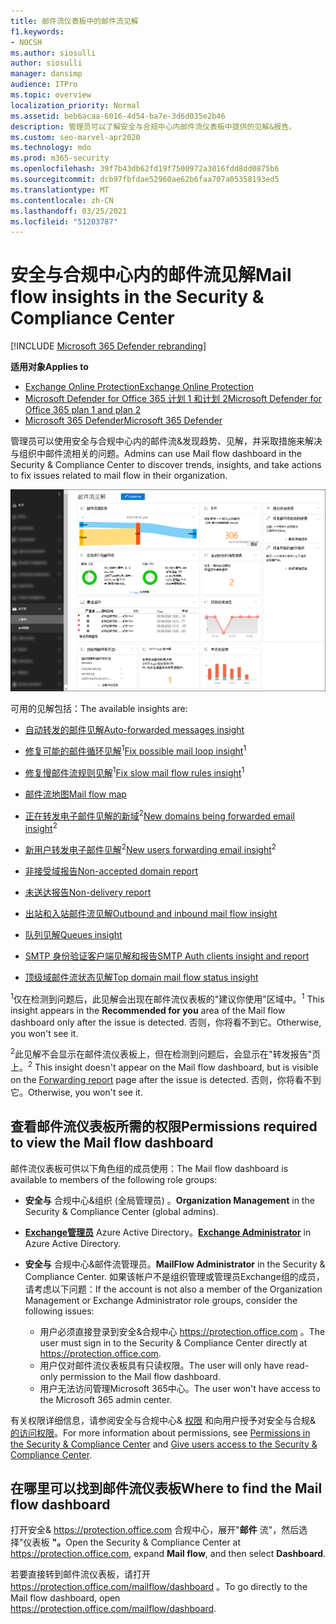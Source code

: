 ```yaml
---
title: 邮件流仪表板中的邮件流见解
f1.keywords:
- NOCSH
ms.author: siosulli
author: siosulli
manager: dansimp
audience: ITPro
ms.topic: overview
localization_priority: Normal
ms.assetid: beb6acaa-6016-4d54-ba7e-3d6d035e2b46
description: 管理员可以了解安全与合规中心内邮件流仪表板中提供的见解&报告。
ms.custom: seo-marvel-apr2020
ms.technology: mdo
ms.prod: m365-security
ms.openlocfilehash: 39f7b43db62fd19f7500972a3016fdd8dd0875b6
ms.sourcegitcommit: dcb97fbfdae52960ae62b6faa707a05358193ed5
ms.translationtype: MT
ms.contentlocale: zh-CN
ms.lasthandoff: 03/25/2021
ms.locfileid: "51203787"
---
```

# <a name="mail-flow-insights-in-the-security--compliance-center"></a><span data-ttu-id="99feb-103">安全与合规中心内的邮件流见解</span><span class="sxs-lookup"><span data-stu-id="99feb-103">Mail flow insights in the Security & Compliance Center</span></span>

[!INCLUDE [Microsoft 365 Defender rebranding](../includes/microsoft-defender-for-office.md)]

<span data-ttu-id="99feb-104">**适用对象**</span><span class="sxs-lookup"><span data-stu-id="99feb-104">**Applies to**</span></span>
- [<span data-ttu-id="99feb-105">Exchange Online Protection</span><span class="sxs-lookup"><span data-stu-id="99feb-105">Exchange Online Protection</span></span>](exchange-online-protection-overview.md)
- [<span data-ttu-id="99feb-106">Microsoft Defender for Office 365 计划 1 和计划 2</span><span class="sxs-lookup"><span data-stu-id="99feb-106">Microsoft Defender for Office 365 plan 1 and plan 2</span></span>](defender-for-office-365.md)
- [<span data-ttu-id="99feb-107">Microsoft 365 Defender</span><span class="sxs-lookup"><span data-stu-id="99feb-107">Microsoft 365 Defender</span></span>](../defender/microsoft-365-defender.md)

<span data-ttu-id="99feb-108">管理员可以使用安全与合规中心内的邮件流&发现趋势、见解，并采取措施来解决与组织中邮件流相关的问题。</span><span class="sxs-lookup"><span data-stu-id="99feb-108">Admins can use Mail flow dashboard in the Security & Compliance Center to discover trends, insights, and take actions to fix issues related to mail flow in their organization.</span></span>

![安全与合规中心内的邮件&仪表板](../../media/mail-flow-dashboard-v2.png)

<span data-ttu-id="99feb-110">可用的见解包括：</span><span class="sxs-lookup"><span data-stu-id="99feb-110">The available insights are:</span></span>

- [<span data-ttu-id="99feb-111">自动转发的邮件见解</span><span class="sxs-lookup"><span data-stu-id="99feb-111">Auto-forwarded messages insight</span></span>](mfi-auto-forwarded-messages-report.md)

- <span data-ttu-id="99feb-112">[修复可能的邮件循环见解](mfi-mail-loop-insight.md)<sup>1</sup></span><span class="sxs-lookup"><span data-stu-id="99feb-112">[Fix possible mail loop insight](mfi-mail-loop-insight.md)<sup>1</sup></span></span>

- <span data-ttu-id="99feb-113">[修复慢邮件流规则见解](mfi-slow-mail-flow-rules-insight.md)<sup>1</sup></span><span class="sxs-lookup"><span data-stu-id="99feb-113">[Fix slow mail flow rules insight](mfi-slow-mail-flow-rules-insight.md)<sup>1</sup></span></span>

- [<span data-ttu-id="99feb-114">邮件流地图</span><span class="sxs-lookup"><span data-stu-id="99feb-114">Mail flow map</span></span>](mfi-mail-flow-map-report.md)

- <span data-ttu-id="99feb-115">[正在转发电子邮件见解的新域](mfi-new-domains-being-forwarded-email.md)<sup>2</sup></span><span class="sxs-lookup"><span data-stu-id="99feb-115">[New domains being forwarded email insight](mfi-new-domains-being-forwarded-email.md)<sup>2</sup></span></span>

- <span data-ttu-id="99feb-116">[新用户转发电子邮件见解](mfi-new-users-forwarding-email.md)<sup>2</sup></span><span class="sxs-lookup"><span data-stu-id="99feb-116">[New users forwarding email insight](mfi-new-users-forwarding-email.md)<sup>2</sup></span></span>

- [<span data-ttu-id="99feb-117">非接受域报告</span><span class="sxs-lookup"><span data-stu-id="99feb-117">Non-accepted domain report</span></span>](mfi-non-accepted-domain-report.md)

- [<span data-ttu-id="99feb-118">未送达报告</span><span class="sxs-lookup"><span data-stu-id="99feb-118">Non-delivery report</span></span>](mfi-non-delivery-report.md)

- [<span data-ttu-id="99feb-119">出站和入站邮件流见解</span><span class="sxs-lookup"><span data-stu-id="99feb-119">Outbound and inbound mail flow insight</span></span>](mfi-outbound-and-inbound-mail-flow.md)

- [<span data-ttu-id="99feb-120">队列见解</span><span class="sxs-lookup"><span data-stu-id="99feb-120">Queues insight</span></span>](mfi-queue-alerts-and-queues.md)

- [<span data-ttu-id="99feb-121">SMTP 身份验证客户端见解和报告</span><span class="sxs-lookup"><span data-stu-id="99feb-121">SMTP Auth clients insight and report</span></span>](mfi-smtp-auth-clients-report.md)

- [<span data-ttu-id="99feb-122">顶级域邮件流状态见解</span><span class="sxs-lookup"><span data-stu-id="99feb-122">Top domain mail flow status insight</span></span>](mfi-domain-mail-flow-status-insight.md)

<span data-ttu-id="99feb-123"><sup>1</sup>仅在检测到问题后，此见解会出现在邮件流仪表板的"建议你使用"区域中。</span><span class="sxs-lookup"><span data-stu-id="99feb-123"><sup>1</sup> This insight appears in the **Recommended for you** area of the Mail flow dashboard only after the issue is detected.</span></span> <span data-ttu-id="99feb-124">否则，你将看不到它。</span><span class="sxs-lookup"><span data-stu-id="99feb-124">Otherwise, you won't see it.</span></span>

<span data-ttu-id="99feb-125"><sup>2</sup>此见解不会显示在邮件流仪表板上，但在检测到问题后，会显示在[](view-mail-flow-reports.md#forwarding-report)"转发报告"页上。</span><span class="sxs-lookup"><span data-stu-id="99feb-125"><sup>2</sup> This insight doesn't appear on the Mail flow dashboard, but is visible on the [Forwarding report](view-mail-flow-reports.md#forwarding-report) page after the issue is detected.</span></span> <span data-ttu-id="99feb-126">否则，你将看不到它。</span><span class="sxs-lookup"><span data-stu-id="99feb-126">Otherwise, you won't see it.</span></span>

## <a name="permissions-required-to-view-the-mail-flow-dashboard"></a><span data-ttu-id="99feb-127">查看邮件流仪表板所需的权限</span><span class="sxs-lookup"><span data-stu-id="99feb-127">Permissions required to view the Mail flow dashboard</span></span>

<span data-ttu-id="99feb-128">邮件流仪表板可供以下角色组的成员使用：</span><span class="sxs-lookup"><span data-stu-id="99feb-128">The Mail flow dashboard is available to members of the following role groups:</span></span>

- <span data-ttu-id="99feb-129">**安全与** 合规中心&组织 (全局管理员) 。</span><span class="sxs-lookup"><span data-stu-id="99feb-129">**Organization Management** in the Security & Compliance Center (global admins).</span></span>

- <span data-ttu-id="99feb-130">**[Exchange管理员](/azure/active-directory/users-groups-roles/directory-assign-admin-roles#exchange-administrator)** Azure Active Directory。</span><span class="sxs-lookup"><span data-stu-id="99feb-130">**[Exchange Administrator](/azure/active-directory/users-groups-roles/directory-assign-admin-roles#exchange-administrator)** in Azure Active Directory.</span></span>

- <span data-ttu-id="99feb-131">**安全与** 合规中心&邮件流管理员。</span><span class="sxs-lookup"><span data-stu-id="99feb-131">**MailFlow Administrator** in the Security & Compliance Center.</span></span> <span data-ttu-id="99feb-132">如果该帐户不是组织管理或管理员Exchange组的成员，请考虑以下问题：</span><span class="sxs-lookup"><span data-stu-id="99feb-132">If the account is not also a member of the Organization Management or Exchange Administrator role groups, consider the following issues:</span></span>
  - <span data-ttu-id="99feb-133">用户必须直接登录到安全&合规中心 <https://protection.office.com> 。</span><span class="sxs-lookup"><span data-stu-id="99feb-133">The user must sign in to the Security & Compliance Center directly at <https://protection.office.com>.</span></span>
  - <span data-ttu-id="99feb-134">用户仅对邮件流仪表板具有只读权限。</span><span class="sxs-lookup"><span data-stu-id="99feb-134">The user will only have read-only permission to the Mail flow dashboard.</span></span>
  - <span data-ttu-id="99feb-135">用户无法访问管理Microsoft 365中心。</span><span class="sxs-lookup"><span data-stu-id="99feb-135">The user won't have access to the Microsoft 365 admin center.</span></span>

<span data-ttu-id="99feb-136">有关权限详细信息，请参阅安全与合规中心& [权限](permissions-in-the-security-and-compliance-center.md) 和向用户授予对安全与合规& [的访问权限](grant-access-to-the-security-and-compliance-center.md)。</span><span class="sxs-lookup"><span data-stu-id="99feb-136">For more information about permissions, see [Permissions in the Security & Compliance Center](permissions-in-the-security-and-compliance-center.md) and [Give users access to the Security & Compliance Center](grant-access-to-the-security-and-compliance-center.md).</span></span>

## <a name="where-to-find-the-mail-flow-dashboard"></a><span data-ttu-id="99feb-137">在哪里可以找到邮件流仪表板</span><span class="sxs-lookup"><span data-stu-id="99feb-137">Where to find the Mail flow dashboard</span></span>

<span data-ttu-id="99feb-138">打开安全& <https://protection.office.com> 合规中心，展开"**邮件** 流"，然后选择"仪表板 **"。**</span><span class="sxs-lookup"><span data-stu-id="99feb-138">Open the Security & Compliance Center at <https://protection.office.com>, expand **Mail flow**, and then select **Dashboard**.</span></span>

<span data-ttu-id="99feb-139">若要直接转到邮件流仪表板，请打开 <https://protection.office.com/mailflow/dashboard> 。</span><span class="sxs-lookup"><span data-stu-id="99feb-139">To go directly to the Mail flow dashboard, open <https://protection.office.com/mailflow/dashboard>.</span></span>